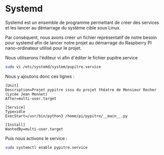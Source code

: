 # Systemd

Systemd est un ensemble de programme permettant de créer des services et les lancer au démarrage du système cible sous Linux.

Par conséquent, nous avons créer un fichier représentatif de notre besoin pour systemd afin de lancer notre projet au démarrage du Raspberry PI nano-ordinateur utilisé pour le projet.

Nous utiliserons l'éditeur vi afin d'éditer le fichier pupitre.service 

```bash
sudo vi /etc/systemd/system/pupitre.service
```

Nous y ajoutons donc ces lignes : 

```text
[Unit]
Description=Projet pypitre issu du projet thêatre de Monsieur Rocher (Lycée Jean Monnet)
After=multi-user.target

[Service]
Type=idle
ExecStart=/usr/bin/python3 /home/pi/pypitre/__main__.py

[Install]
WantedBy=multi-user.target
```
Puis nous activons le service : 

```bash
sudo systemctl enable pypitre.service
```



